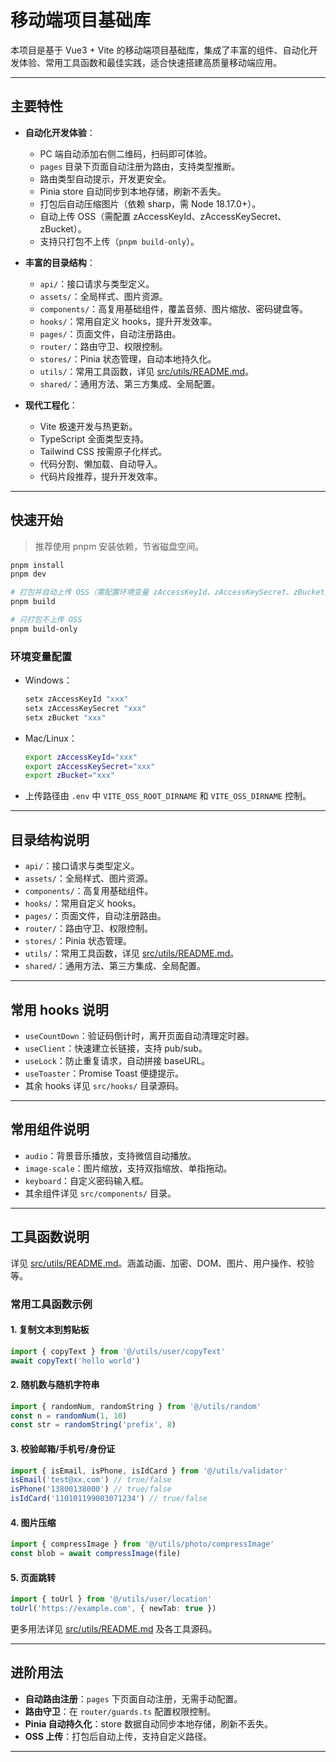 # 移动端项目基础库

本项目是基于 Vue3 + Vite 的移动端项目基础库，集成了丰富的组件、自动化开发体验、常用工具函数和最佳实践，适合快速搭建高质量移动端应用。

---

## 主要特性

- **自动化开发体验**：

  - PC 端自动添加右侧二维码，扫码即可体验。
  - `pages` 目录下页面自动注册为路由，支持类型推断。
  - 路由类型自动提示，开发更安全。
  - Pinia store 自动同步到本地存储，刷新不丢失。
  - 打包后自动压缩图片（依赖 sharp，需 Node 18.17.0+）。
  - 自动上传 OSS（需配置 zAccessKeyId、zAccessKeySecret、zBucket）。
  - 支持只打包不上传（`pnpm build-only`）。

- **丰富的目录结构**：

  - `api/`：接口请求与类型定义。
  - `assets/`：全局样式、图片资源。
  - `components/`：高复用基础组件，覆盖音频、图片缩放、密码键盘等。
  - `hooks/`：常用自定义 hooks，提升开发效率。
  - `pages/`：页面文件，自动注册路由。
  - `router/`：路由守卫、权限控制。
  - `stores/`：Pinia 状态管理，自动本地持久化。
  - `utils/`：常用工具函数，详见 [src/utils/README.md](src/utils/README.md)。
  - `shared/`：通用方法、第三方集成、全局配置。

- **现代工程化**：
  - Vite 极速开发与热更新。
  - TypeScript 全面类型支持。
  - Tailwind CSS 按需原子化样式。
  - 代码分割、懒加载、自动导入。
  - 代码片段推荐，提升开发效率。

---

## 快速开始

> 推荐使用 pnpm 安装依赖，节省磁盘空间。

```bash
pnpm install
pnpm dev

# 打包并自动上传 OSS（需配置环境变量 zAccessKeyId、zAccessKeySecret、zBucket）
pnpm build

# 只打包不上传 OSS
pnpm build-only
```

### 环境变量配置

- Windows：
  ```powershell
  setx zAccessKeyId "xxx"
  setx zAccessKeySecret "xxx"
  setx zBucket "xxx"
  ```
- Mac/Linux：
  ```bash
  export zAccessKeyId="xxx"
  export zAccessKeySecret="xxx"
  export zBucket="xxx"
  ```
- 上传路径由 `.env` 中 `VITE_OSS_ROOT_DIRNAME` 和 `VITE_OSS_DIRNAME` 控制。

---

## 目录结构说明

- `api/`：接口请求与类型定义。
- `assets/`：全局样式、图片资源。
- `components/`：高复用基础组件。
- `hooks/`：常用自定义 hooks。
- `pages/`：页面文件，自动注册路由。
- `router/`：路由守卫、权限控制。
- `stores/`：Pinia 状态管理。
- `utils/`：常用工具函数，详见 [src/utils/README.md](src/utils/README.md)。
- `shared/`：通用方法、第三方集成、全局配置。

---

## 常用 hooks 说明

- `useCountDown`：验证码倒计时，离开页面自动清理定时器。
- `useClient`：快速建立长链接，支持 pub/sub。
- `useLock`：防止重复请求，自动拼接 baseURL。
- `useToaster`：Promise Toast 便捷提示。
- 其余 hooks 详见 `src/hooks/` 目录源码。

---

## 常用组件说明

- `audio`：背景音乐播放，支持微信自动播放。
- `image-scale`：图片缩放，支持双指缩放、单指拖动。
- `keyboard`：自定义密码输入框。
- 其余组件详见 `src/components/` 目录。

---

## 工具函数说明

详见 [src/utils/README.md](src/utils/README.md)。涵盖动画、加密、DOM、图片、用户操作、校验等。

### 常用工具函数示例

#### 1. 复制文本到剪贴板

```ts
import { copyText } from '@/utils/user/copyText'
await copyText('hello world')
```

#### 2. 随机数与随机字符串

```ts
import { randomNum, randomString } from '@/utils/random'
const n = randomNum(1, 10)
const str = randomString('prefix', 8)
```

#### 3. 校验邮箱/手机号/身份证

```ts
import { isEmail, isPhone, isIdCard } from '@/utils/validator'
isEmail('test@xx.com') // true/false
isPhone('13800138000') // true/false
isIdCard('110101199003071234') // true/false
```

#### 4. 图片压缩

```ts
import { compressImage } from '@/utils/photo/compressImage'
const blob = await compressImage(file)
```

#### 5. 页面跳转

```ts
import { toUrl } from '@/utils/user/location'
toUrl('https://example.com', { newTab: true })
```

更多用法详见 [src/utils/README.md](src/utils/README.md) 及各工具源码。

---

## 进阶用法

- **自动路由注册**：`pages` 下页面自动注册，无需手动配置。
- **路由守卫**：在 `router/guards.ts` 配置权限控制。
- **Pinia 自动持久化**：store 数据自动同步本地存储，刷新不丢失。
- **OSS 上传**：打包后自动上传，支持自定义路径。

---
